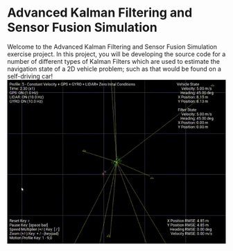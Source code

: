 # Advanced Kalman Filtering and Sensor Fusion Simulation
Welcome to the Advanced Kalman Filtering and Sensor Fusion Simulation exercise project. In this project, you will be developing the source code for a number of different types of Kalman Filters which are used to estimate the navigation state of a 2D vehicle problem; such as that would be found on a self-driving car!
![AKFSF Simulation](https://raw.githubusercontent.com/ravi4271/PathPlanning_KF_SensorFusion/main/AKFSF-Simulation.gif)
